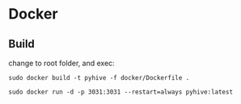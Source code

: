 # Docker

## Build

change to root folder, and exec:

```shell
sudo docker build -t pyhive -f docker/Dockerfile .
```

```shell
sudo docker run -d -p 3031:3031 --restart=always pyhive:latest
```